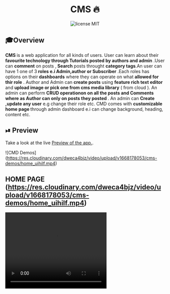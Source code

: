 <div align="center">
	<h1>CMS 🔥</h1>
</div>
<div align="center">
	<img src="https://img.shields.io/badge/License-MIT-%230F2A5F" alt="license MIT">
</div>

## 🎓Overview

<div>
	<b > CMS </b> is a web application for all kinds of users. User can learn about their <b>favourite technology through Tutorials posted by authors and admin</b> .User can <b>comment</b> on posts ,<b> Search</b> posts throught <b> category tags</b>.An user can have 1 one of 3<b> roles e.i Admin,author or Subscriber</b> .Each roles has options on their<b> dashboards</b> where they can operate on what <b> allowed for thir role</b/> . Author and Admin can <b> create posts</b> using <b>feature rich text editor</b> and <b>upload image or pick one from cms media library</b> ( from cloud ). An admin can perform <b> CRUD operationon on all the posts and Comments where as Author can only on posts they posted  </b>  . An admin can <b> Create ,update any user</b> e.g change their role etc. CMD comes with <b> customizable home page  </b> through admin dashboard e.i can change background, heading, content etc. 

</div>


## ⏯ Preview

Take a look at the live <a href="https://client-pi-sandy.vercel.app/" target="_blank">Preview of the app.</a>.

![CMD Demos] (https://res.cloudinary.com/dweca4bjz/video/upload/v1668178053/cms-demos/home_uihilf.mp4)

## HOME PAGE (https://res.cloudinary.com/dweca4bjz/video/upload/v1668178053/cms-demos/home_uihilf.mp4)

<div>
<video width="320" height="240" controls>
  <source src="[[movie.mp4](https://res.cloudinary.com/dweca4bjz/video/upload/v1668178053/cms-demos/home_uihilf.mp4)](https://res.cloudinary.com/dweca4bjz/video/upload/v1668178053/cms-demos/home_uihilf.mp4)" type="video/mp4">
 
  Your browser does not support the video tag.
</video>
</div>


